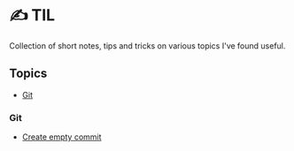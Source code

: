 # ✍️ TIL

Collection of short notes, tips and tricks on various topics I've found useful.

## Topics

- [Git](#git)

### Git

- [Create empty commit](git/create-empty-commit.md)
